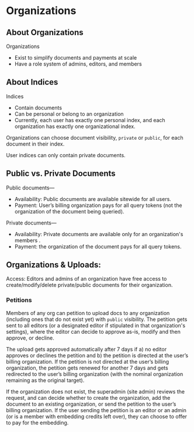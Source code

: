 # Organizations

## About Organizations

Organizations
- Exist to simplify documents and payments at scale
- Have a role system of admins, editors, and members

## About Indices

Indices
- Contain documents
- Can be personal or belong to an organization
- Currently, each user has exactly one personal index, and each organization has exactly one organizational index.

Organizations can choose document visibility, `private` or `public`, for each document in their index.

User indices can only contain private documents.

## Public vs. Private Documents

Public documents—
- Availability: Public documents are available sitewide for all users.
- Payment: User’s billing organization pays for all query tokens (not the organization of the document being queried).

Private documents—
- Availability: Private documents are available only for an organization's members .
- Payment: the organization of the document pays for all query tokens.

## Organizations & Uploads:
Access: Editors and admins of an organization have free access to create/modify/delete private/public documents for their organization.

### Petitions
Members of any org can petition to upload docs to any organization (including ones that do not exist yet) with `public` visibility. The petition gets sent to all editors (or a designated editor if stipulated in that organization's settings), where the editor can decide to approve as-is, modify and then approve, or decline.

The upload gets approved automatically after 7 days if a) no editor approves or declines the petition and b) the petition is directed at the user’s billing organization.
If the petition is not directed at the user’s billing organization, the petition gets renewed for another 7 days and gets redirected to the user’s billing organization (with the nominal organization remaining as the original target).

If the organization does not exist, the superadmin (site admin) reviews the request, and can decide whether to create the organization, add the document to an existing organization, or send the petition to the user’s billing organization. If the user sending the petition is an editor or an admin (or is a member with embedding credits left over), they can choose to offer to pay for the embedding.
